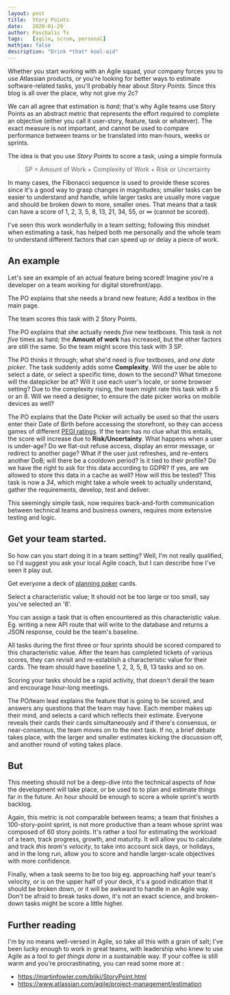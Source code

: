 ```yaml
---
layout: post
title:  Story Points
date:   2020-01-29
author: Paschalis Ts
tags:   [agile, scrum, personal]
mathjax: false
description: "Drink *that* kool-aid"
---
```


Whether you start working with an Agile squad, your company forces you to use Atlassian products, or you're looking for better ways to estimate software-related tasks, you'll probably hear about *Story Points*. Since this blog is all over the place, why not give my 2c?

We can all agree that estimation is *hard*; that's why Agile teams use Story Points as an abstract metric that represents the effort required to complete an objective (either you call it user-story, feature, task or whatever). The exact measure is not important, and cannot be used to compare performance between teams or be translated into man-hours, weeks or sprints.

The idea is that you use *Story Points* to score a task, using a simple formula
> SP
> \=
> Amount of Work +
> Complexity of Work +
> Risk or Uncertainty

In many cases, the Fibonacci sequence is used to provide these scores since it's a good way to grasp changes in magnitudes; smaller tasks can be easier to understand and handle, while larger tasks are usually more vague and should be broken down to more, smaller ones. That means that a task can have a score of 1, 2, 3, 5, 8, 13, 21, 34, 55, or ∞ (cannot be scored).

I've seen this work wonderfully in a team setting; following this mindset when estimating a task, has helped both me personally and the whole team to understand different factors that can speed up or delay a piece of work.


## An example

Let's see an example of an actual feature being scored! Imagine you're a developer on a team working for digital storefront/app.

The PO explains that she needs a brand new feature; Add a textbox in the main page.

The team scores this task with 2 Story Points.

The PO explains that she actually needs *five* new textboxes.
This task is not *five* times as hard; the **Amount of work** has increased, but the other factors are still the same. So the team might score this task with 3 SP.

The PO thinks it through; what she'd need is *five* textboxes, and *one date picker*.
The task suddenly adds some **Complexity**. Will the user be able to select a date, or select a specific time, down to the second? What timezone will the datepicker be at? Will it use each user's locale, or some browser setting? Due to the complexity rising, the team might rate this task with a 5 or an 8. Will we need a designer, to ensure the date picker works on mobile devices as well?

The PO explains that the Date Picker will actually be used so that the users enter their Date of Birth before accessing the storefront, so they can access games of different [PEGI ratings](https://en.wikipedia.org/wiki/Pan_European_Game_Information).
If the team has no clue what this entails, the score will increase due to **Risk/Uncertainty**. What happens when a user is under-age? Do we flat-out refuse access, display an error message, or redirect to another page? What if the user just refreshes, and re-enters another DoB; will there be a cooldown period? Is it tied to their profile? Do we have the right to ask for this data according to GDPR? If yes, are we allowed to store this data in a cache as well? How will this be tested? This task is now a *34*, which might take a whole week to actually understand, gather the requirements, develop, test and deliver.

This seemingly simple task, now requires back-and-forth communication between technical teams and business owners, requires more extensive testing and logic.


## Get your team started.

So how can you start doing it in a team setting? Well, I'm not really qualified, so I'd suggest you ask your local Agile coach, but I can describe how I've seen it play out.

Get everyone a deck of [planning poker](https://en.wikipedia.org/wiki/Planning_poker) cards.

Select a characteristic value; It should not be too large or too small, say you've selected an '8'.

You can assign a task that is often encountered as this characteristic value. Eg. writing a new API route that will write to the database and returns a JSON response, could be the team's baseline.

All tasks during the first three or four sprints should be scored compared to this characteristic value. After the team has completed tickets of various scores, they can revisit and re-establish a characteristic value for their cards. The team should have baseline 1, 2, 3, 5, 8, 13 tasks and so on.

Scoring your tasks should be a rapid activity, that doesn't derail the team and encourage hour-long meetings.

The PO/team lead explains the feature that is going to be scored, and answers any questions that the team may have. Each member makes up their mind, and selects a card which reflects their estimate. Everyone reveals their cards their cards simultaneously and if there's consensus, or near-consensus, the team moves on to the next task. If no, a brief debate takes place, with the larger and smaller estimates kicking the discussion off, and another round of voting takes place.

## But
This meeting should not be a deep-dive into the technical aspects of *how* the development will take place, or be used to to plan and estimate things far in the future. An hour should be enough to score a whole sprint's worth backlog.

Again, this metric is not comparable between teams; a team that finishes a 100-story-point sprint, is not more productive than a team whose sprint was composed of 60 story points. It's rather a tool for estimating the workload of a team, track progress, growth, and maturity. It will allow you to calculate and track *this team's velocity*, to take into account sick days, or holidays, and in the long run, allow you to score and handle larger-scale objectives with more confidence.

Finally, when a task seems to be too big eg. approaching half your team's velocity, or is on the upper half of your deck, it's a good indication that it should be broken down, or it will be awkward to handle in an Agile way. Don't be afraid to break tasks down, it's not an exact science, and broken-down tasks might be score a little higher.



## Further reading
I'm by no means well-versed in Agile, so take all this with a grain of salt; I've been lucky enough to work in great teams, with leadership who knew to use Agile as a tool to *get things done* in a sustainable way. If your coffee is still warm and you're procrastinating, you can read some more at :

- https://martinfowler.com/bliki/StoryPoint.html
- https://www.atlassian.com/agile/project-management/estimation

